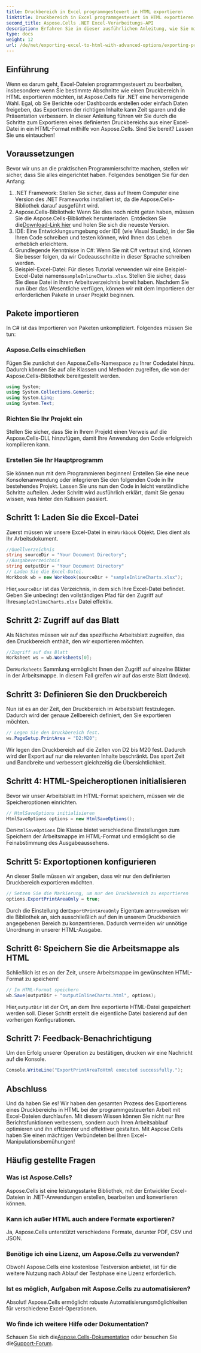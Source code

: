 ```yaml
---
title: Druckbereich in Excel programmgesteuert in HTML exportieren
linktitle: Druckbereich in Excel programmgesteuert in HTML exportieren
second_title: Aspose.Cells .NET Excel-Verarbeitungs-API
description: Erfahren Sie in dieser ausführlichen Anleitung, wie Sie mit Aspose.Cells für .NET einen bestimmten Druckbereich aus Excel in HTML exportieren. Optimieren Sie Ihre Datenpräsentation.
type: docs
weight: 12
url: /de/net/exporting-excel-to-html-with-advanced-options/exporting-print-area/
---
```

## Einführung
Wenn es darum geht, Excel-Dateien programmgesteuert zu bearbeiten, insbesondere wenn Sie bestimmte Abschnitte wie einen Druckbereich in HTML exportieren möchten, ist Aspose.Cells für .NET eine hervorragende Wahl. Egal, ob Sie Berichte oder Dashboards erstellen oder einfach Daten freigeben, das Exportieren der richtigen Inhalte kann Zeit sparen und die Präsentation verbessern. In dieser Anleitung führen wir Sie durch die Schritte zum Exportieren eines definierten Druckbereichs aus einer Excel-Datei in ein HTML-Format mithilfe von Aspose.Cells. Sind Sie bereit? Lassen Sie uns eintauchen!
## Voraussetzungen
Bevor wir uns an die praktischen Programmierschritte machen, stellen wir sicher, dass Sie alles eingerichtet haben. Folgendes benötigen Sie für den Anfang:
1. .NET Framework: Stellen Sie sicher, dass auf Ihrem Computer eine Version des .NET Frameworks installiert ist, da die Aspose.Cells-Bibliothek darauf ausgeführt wird.
2.  Aspose.Cells-Bibliothek: Wenn Sie dies noch nicht getan haben, müssen Sie die Aspose.Cells-Bibliothek herunterladen. Entdecken Sie die[Download-Link hier](https://releases.aspose.com/cells/net/) und holen Sie sich die neueste Version.
3. IDE: Eine Entwicklungsumgebung oder IDE (wie Visual Studio), in der Sie Ihren Code schreiben und testen können, wird Ihnen das Leben erheblich erleichtern.
4. Grundlegende Kenntnisse in C#: Wenn Sie mit C# vertraut sind, können Sie besser folgen, da wir Codeausschnitte in dieser Sprache schreiben werden.
5.  Beispiel-Excel-Datei: Für dieses Tutorial verwenden wir eine Beispiel-Excel-Datei namens`sampleInlineCharts.xlsx`. Stellen Sie sicher, dass Sie diese Datei in Ihrem Arbeitsverzeichnis bereit haben.
Nachdem Sie nun über das Wesentliche verfügen, können wir mit dem Importieren der erforderlichen Pakete in unser Projekt beginnen.
## Pakete importieren
In C# ist das Importieren von Paketen unkompliziert. Folgendes müssen Sie tun:
### Aspose.Cells einschließen
Fügen Sie zunächst den Aspose.Cells-Namespace zu Ihrer Codedatei hinzu. Dadurch können Sie auf alle Klassen und Methoden zugreifen, die von der Aspose.Cells-Bibliothek bereitgestellt werden.
```csharp
using System;
using System.Collections.Generic;
using System.Linq;
using System.Text;
```
### Richten Sie Ihr Projekt ein
Stellen Sie sicher, dass Sie in Ihrem Projekt einen Verweis auf die Aspose.Cells-DLL hinzufügen, damit Ihre Anwendung den Code erfolgreich kompilieren kann.
### Erstellen Sie Ihr Hauptprogramm
Sie können nun mit dem Programmieren beginnen! Erstellen Sie eine neue Konsolenanwendung oder integrieren Sie den folgenden Code in Ihr bestehendes Projekt.
Lassen Sie uns nun den Code in leicht verständliche Schritte aufteilen. Jeder Schritt wird ausführlich erklärt, damit Sie genau wissen, was hinter den Kulissen passiert.
## Schritt 1: Laden Sie die Excel-Datei
 Zuerst müssen wir unsere Excel-Datei in ein`Workbook` Objekt. Dies dient als Ihr Arbeitsdokument.
```csharp
//Quellverzeichnis
string sourceDir = "Your Document Directory";
//Ausgabeverzeichnis
string outputDir = "Your Document Directory"
// Laden Sie die Excel-Datei.
Workbook wb = new Workbook(sourceDir + "sampleInlineCharts.xlsx");
```
 Hier,`sourceDir` ist das Verzeichnis, in dem sich Ihre Excel-Datei befindet. Geben Sie unbedingt den vollständigen Pfad für den Zugriff auf Ihre`sampleInlineCharts.xlsx` Datei effektiv.
## Schritt 2: Zugriff auf das Blatt
Als Nächstes müssen wir auf das spezifische Arbeitsblatt zugreifen, das den Druckbereich enthält, den wir exportieren möchten.
```csharp
//Zugriff auf das Blatt
Worksheet ws = wb.Worksheets[0];
```
 Der`Worksheets` Sammlung ermöglicht Ihnen den Zugriff auf einzelne Blätter in der Arbeitsmappe. In diesem Fall greifen wir auf das erste Blatt (Index`0`). 
## Schritt 3: Definieren Sie den Druckbereich
Nun ist es an der Zeit, den Druckbereich im Arbeitsblatt festzulegen. Dadurch wird der genaue Zellbereich definiert, den Sie exportieren möchten.
```csharp
// Legen Sie den Druckbereich fest.
ws.PageSetup.PrintArea = "D2:M20";
```
Wir legen den Druckbereich auf die Zellen von D2 bis M20 fest. Dadurch wird der Export auf nur die relevanten Inhalte beschränkt. Das spart Zeit und Bandbreite und verbessert gleichzeitig die Übersichtlichkeit.
## Schritt 4: HTML-Speicheroptionen initialisieren
Bevor wir unser Arbeitsblatt im HTML-Format speichern, müssen wir die Speicheroptionen einrichten.
```csharp
// HtmlSaveOptions initialisieren
HtmlSaveOptions options = new HtmlSaveOptions();
```
 Der`HtmlSaveOptions` Die Klasse bietet verschiedene Einstellungen zum Speichern der Arbeitsmappe im HTML-Format und ermöglicht so die Feinabstimmung des Ausgabeaussehens.
## Schritt 5: Exportoptionen konfigurieren
An dieser Stelle müssen wir angeben, dass wir nur den definierten Druckbereich exportieren möchten.
```csharp
// Setzen Sie die Markierung, um nur den Druckbereich zu exportieren
options.ExportPrintAreaOnly = true;
```
 Durch die Einstellung der`ExportPrintAreaOnly` Eigentum an`true`weisen wir die Bibliothek an, sich ausschließlich auf den in unserem Druckbereich angegebenen Bereich zu konzentrieren. Dadurch vermeiden wir unnötige Unordnung in unserer HTML-Ausgabe.
## Schritt 6: Speichern Sie die Arbeitsmappe als HTML
Schließlich ist es an der Zeit, unsere Arbeitsmappe im gewünschten HTML-Format zu speichern!
```csharp
// Im HTML-Format speichern
wb.Save(outputDir + "outputInlineCharts.html", options);
```
 Hier,`outputDir` ist der Ort, an dem Ihre exportierte HTML-Datei gespeichert werden soll. Dieser Schritt erstellt die eigentliche Datei basierend auf den vorherigen Konfigurationen.
## Schritt 7: Feedback-Benachrichtigung
Um den Erfolg unserer Operation zu bestätigen, drucken wir eine Nachricht auf die Konsole.
```csharp
Console.WriteLine("ExportPrintAreaToHtml executed successfully.");
```
## Abschluss
Und da haben Sie es! Wir haben den gesamten Prozess des Exportierens eines Druckbereichs in HTML bei der programmgesteuerten Arbeit mit Excel-Dateien durchlaufen. Mit diesem Wissen können Sie nicht nur Ihre Berichtsfunktionen verbessern, sondern auch Ihren Arbeitsablauf optimieren und ihn effizienter und effektiver gestalten. Mit Aspose.Cells haben Sie einen mächtigen Verbündeten bei Ihren Excel-Manipulationsbemühungen!
## Häufig gestellte Fragen
### Was ist Aspose.Cells?
Aspose.Cells ist eine leistungsstarke Bibliothek, mit der Entwickler Excel-Dateien in .NET-Anwendungen erstellen, bearbeiten und konvertieren können.
### Kann ich außer HTML auch andere Formate exportieren?
Ja, Aspose.Cells unterstützt verschiedene Formate, darunter PDF, CSV und JSON.
### Benötige ich eine Lizenz, um Aspose.Cells zu verwenden?
Obwohl Aspose.Cells eine kostenlose Testversion anbietet, ist für die weitere Nutzung nach Ablauf der Testphase eine Lizenz erforderlich.
### Ist es möglich, Aufgaben mit Aspose.Cells zu automatisieren?
Absolut! Aspose.Cells ermöglicht robuste Automatisierungsmöglichkeiten für verschiedene Excel-Operationen.
### Wo finde ich weitere Hilfe oder Dokumentation?
 Schauen Sie sich die[Aspose.Cells-Dokumentation](https://reference.aspose.com/cells/net/) oder besuchen Sie die[Support-Forum](https://forum.aspose.com/c/cells/9).